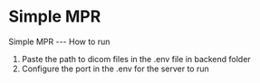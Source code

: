 # Simple MPR
Simple MPR
--- How to run
  1. Paste the path to dicom files in the .env file in backend folder
  2. Configure the port in the .env for the server to run
